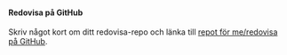 #### Redovisa på GitHub

Skriv något kort om ditt redovisa-repo och länka till [repot för me/redovisa på GitHub](https://github.com/jomi19/oophphredovisa).
